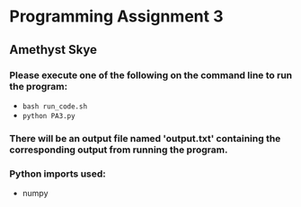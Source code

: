 # Programming Assignment 3
## Amethyst Skye

### Please execute one of the following on the command line to run the program: 
- `bash run_code.sh`
- `python PA3.py`

### There will be an output file named 'output.txt' containing the corresponding output from running the program.

### Python imports used:
- numpy